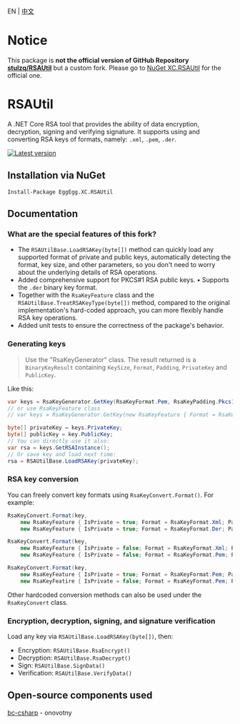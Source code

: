 EN | [中文](https://github.com/YYHEggEgg/EggEgg.XC.RSAUtil/tree/master/README_Chinese.md)

# Notice

This package is **not the official version of GitHub Repository [stulzq/RSAUtil](https://github.com/stulzq/RSAUtil)** but a custom fork. Please go to [NuGet XC.RSAUtil](https://www.nuget.org/packages/XC.RSAUtil) for the official one.

# RSAUtil
A .NET Core RSA tool that provides the ability of data encryption, decryption, signing and verifying signature. It supports using and converting RSA keys of formats, namely: `.xml`, `.pem`, `.der`.

[![Latest version](https://img.shields.io/nuget/v/EggEgg.XC.RSAUtil.svg?style=flat-square)](https://www.nuget.org/packages/EggEgg.XC.RSAUtil/)

## Installation via NuGet
````shell
Install-Package EggEgg.XC.RSAUtil
````

## Documentation

### What are the special features of this fork?

- The `RSAUtilBase.LoadRSAKey(byte[])` method can quickly load any supported format of private and public keys, automatically detecting the format, key size, and other parameters, so you don't need to worry about the underlying details of RSA operations.
- Added comprehensive support for PKCS#1 RSA public keys.
• Supports the `.der` binary key format.
- Together with the `RsaKeyFeature` class and the `RSAUtilBase.TreatRSAKeyType(byte[])` method, compared to the original implementation's hard-coded approach, you can more flexibly handle RSA key operations.
- Added unit tests to ensure the correctness of the package's behavior.

### Generating keys

> Use the "RsaKeyGenerator" class. The result returned is a `BinaryKeyResult` containing `KeySize`, `Format`, `Padding`, `PrivateKey` and `PublicKey`.

Like this:

```csharp
var keys = RsaKeyGenerator.GetKey(RsaKeyFormat.Pem, RsaKeyPadding.Pkcs1, 2048);
// or use RsaKeyFeature class
// var keys = RsaKeyGenerator.GetKey(new RsaKeyFeature { Format = RsaKeyFormat.Der, Padding = RsaKeyPadding.Pkcs1 }, 2048);

byte[] privateKey = keys.PrivateKey;
byte[] publicKey = key.PublicKey;
// You can directly use it also:
var rsa = keys.GetRSAInstance();
// Or save key and load next time:
rsa = RSAUtilBase.LoadRSAKey(privateKey);
```

### RSA key conversion

You can freely convert key formats using `RsaKeyConvert.Format()`. For example:

```cs
RsaKeyConvert.Format(key,
    new RsaKeyFeature { IsPrivate = true; Format = RsaKeyFormat.Xml; Padding = RsaKeyPadding.Xml }, 
    new RsaKeyFeature { IsPrivate = true; Format = RsaKeyFormat.Der; Padding = RsaKeyPadding.Pkcs1 });

RsaKeyConvert.Format(key,
    new RsaKeyFeature { IsPrivate = false; Format = RsaKeyFormat.Xml; Padding = RsaKeyPadding.Xml },
    new RsaKeyFeature { IsPrivate = false; Format = RsaKeyFormat.Pem; Padding = RsaKeyPadding.Pkcs1 });

RsaKeyConvert.Format(key, 
    new RsaKeyFeature { IsPrivate = true; Format = RsaKeyFormat.Pem; Padding = RsaKeyPadding.Pkcs1 },
    new RsaKeyFeatire { IsPrivate = false; Format = RsaKeyFormat.Pem; Padding = RsaKeyPadding.Pkcs8 });
```

Other hardcoded conversion methods can also be used under the `RsaKeyConvert` class.

### Encryption, decryption, signing, and signature verification

Load any key via `RSAUtilBase.LoadRSAKey(byte[])`, then:

- Encryption: `RSAUtilBase.RsaEncrypt()`
- Decryption: `RSAUtilBase.RsaDecrypt()`
- Sign: `RSAUtilBase.SignData()`
- Verification: `RSAUtilBase.VerifyData()`

## Open-source components used

[bc-csharp](https://github.com/onovotny/bc-csharp "bc-csharp") - onovotny
